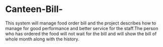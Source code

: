 # Canteen-Bill-
This system will manage food order bill and the project describes how to manage for good performance and better service for the staff.The person who has ordered the food will not wait for the bill and will show the bill of whole month along with the history.
